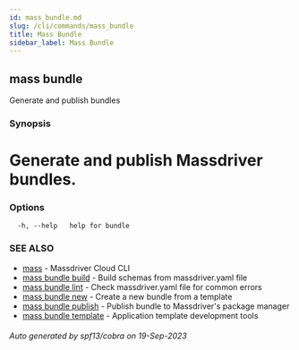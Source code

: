 ```yaml
---
id: mass_bundle.md
slug: /cli/commands/mass_bundle
title: Mass Bundle
sidebar_label: Mass Bundle
---
```

## mass bundle

Generate and publish bundles

### Synopsis

# Generate and publish Massdriver bundles.


### Options

```
  -h, --help   help for bundle
```

### SEE ALSO

* [mass](/cli/commands/mass)	 - Massdriver Cloud CLI
* [mass bundle build](/cli/commands/mass_bundle_build)	 - Build schemas from massdriver.yaml file
* [mass bundle lint](/cli/commands/mass_bundle_lint)	 - Check massdriver.yaml file for common errors
* [mass bundle new](/cli/commands/mass_bundle_new)	 - Create a new bundle from a template
* [mass bundle publish](/cli/commands/mass_bundle_publish)	 - Publish bundle to Massdriver's package manager
* [mass bundle template](/cli/commands/mass_bundle_template)	 - Application template development tools

###### Auto generated by spf13/cobra on 19-Sep-2023
